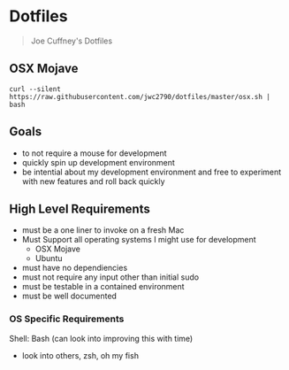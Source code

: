 # Dotfiles

> Joe Cuffney's Dotfiles

## OSX Mojave

```
curl --silent https://raw.githubusercontent.com/jwc2790/dotfiles/master/osx.sh | bash
```

## Goals

- to not require a mouse for development 
- quickly spin up development environment
- be intential about my development environment and free to experiment with new features and roll back quickly

## High Level Requirements

- must be a one liner to invoke on a fresh Mac
- Must Support all operating systems I might use for development
  - OSX Mojave
  - Ubuntu
- must have no dependiencies
- must not require any input other than initial sudo
- must be testable in a contained environment
- must be well documented

### OS Specific Requirements

Shell: Bash (can look into improving this with time)
  - look into others, zsh, oh my fish
